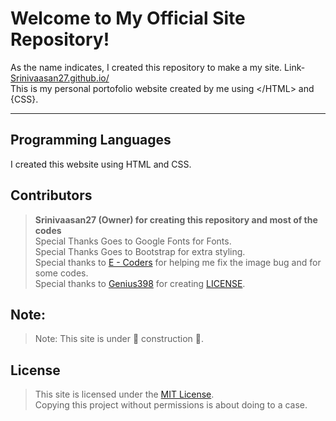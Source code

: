 # Welcome to My Official Site Repository!
As the name indicates, I created this repository to make a my site. Link- <a href="https://srinivaasan27.github.io/" >Srinivaasan27.github.io/</a><br>
This is my personal portofolio website created by me using &lt;/HTML&gt; and {CSS}.
<hr />

## Programming Languages
I created this website using HTML and CSS.

## Contributors
> **Srinivaasan27 (Owner) for creating this repository and most of the codes**<br>
> Special Thanks Goes to Google Fonts for Fonts.<br>
> Special Thanks Goes to Bootstrap for extra styling.<br>
> Special thanks to <a href="https://github.com/e-coders">E - Coders</a> for helping me fix the image bug and for some codes.<br>
> Special thanks to <a href="https://github.com/Genius398">Genius398</a> for creating <a href="https://github.com/Srinivaasan27/Srinivaasan27.github.io/blob/main/LICENSE.md">LICENSE</a>.<br>

## Note:
> Note: This site is under 🚧 construction 🚧.

## License
> This site is licensed under the <a href="https://github.com/Srinivaasan27/Srinivaasan27.github.io/blob/main/LICENSE" target="_blank">MIT License</a>.<br>
> Copying this project without permissions is about doing to a case.
